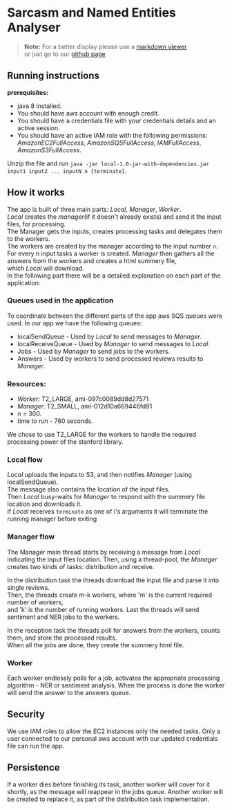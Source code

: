 
# Sarcasm and Named Entities Analyser
>**Note:** For a better display please use a [markdown viewer](https://markdownlivepreview.com/)  
> or just go to our [github page](https://github.com/alonSadan/Distributed_Systems/blob/local/Sarcasm_Analysis/README.md)

## Running instructions

**prerequisites:**
- java 8 installed.
- You should have aws account with enough credit.
- You should have a credentials file with your credentials details and an active session.
- You should have an active IAM role with the following permissions:
  _AmazonEC2FullAccess_, _AmazonSQSFullAccess_, _IAMFullAccess_, _AmazonS3FullAccess_.

Unzip the file <file name> and run `java -jar local-1.0-jar-with-dependencies.jar input1 input2 ... inputN n [terminate]`.

## How it works

The app is built of three main parts: _Local_, _Manager_, _Worker_.  
_Local_ creates the _manager_(if it doesn't already exists) and send it the input files,
for processing.  
The Manager gets the inputs, creates processing tasks and delegates them to the workers.  
The workers are created by the manager according to the input number `n`. For every n input tasks a  worker is created.
_Manager_ then gathers all the answers from the workers and creates a html summery file,  
which _Local_ will download.  
In the following part there will be a detailed explanation on each part of the application:

### Queues used in the application

To coordinate between the different parts of the app aws SQS queues were used.
In our app we have the following queues:

- localSendQueue - Used by _Local_ to send messages to _Manager_.
- localReceiveQueue - Used by _Manager_ to send messages to _Local_.
- Jobs - Used by _Manager_  to send jobs to the workers.
- Answers - Used by workers to send processed reviews results to  _Manager_.

### Resources:

- _Worker_: T2_LARGE, ami-097c0089dd8d27571
- _Manager_: T2_SMALL, ami-012d10a669446fd91
- n = 300. 
- time to run - 760 seconds.

We chose to use T2_LARGE for the workers to handle the required processing power of the stanford library.

### Local flow

_Local_ uploads the inputs to S3, and then notifies _Manager_ (using localSendQueue).  
The message also contains the location of the input files.  
Then _Local_ busy-waits for _Manager_ to respond with the summery file location and downloads it.  
If _Local_ receives `terminate` as one of i's arguments it will terminate the running manager before exiting
### Manager flow

The Manager main thread starts by receiving a message from _Local_ indicating the input files location.
Then, using a thread-pool, the _Manager_ creates two kinds of tasks: distribution and receive.

In the distribution task the threads download the input file and parse it into single reviews.  
Then, the threads create m-k workers, where 'm' is the current required number of workers,  
and 'k' is the number of running workers. Last the threads will send sentiment and
NER jobs to the workers.

In the reception task the threads poll for answers from the workers, counts them, and
store the processed results.  
When all the jobs are done, they create the summery html file.

### Worker

Each worker endlessly polls for a job, activates the appropriate processing
algorithm - NER or sentiment analysis. When the process is done the worker will
send the answer to the answers queue.

## Security

We use IAM roles to allow the EC2 instances only the needed tasks.
Only a user connected to our personal aws account with our updated credentials file can run the app.

## Persistence

If a worker dies before finishing its task, another worker will cover for it shortly,
as the message will reappear in the jobs queue. Another worker will be created to replace it,
as part of the distribution task implementation.

